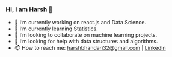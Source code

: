 ### Hi, I am Harsh 👋

- 🔭 I’m currently working on react.js and Data Science.
- 🌱 I’m currently learning Statistics.
- 👯 I’m looking to collaborate on machine learning projects.
- 🤔 I’m looking for help with data structures and algorithms.
- 📫 How to reach me: harshbhandari32@gmail.com | [LinkedIn](https://in.linkedin.com/in/harshbhandari7)
